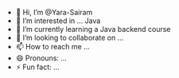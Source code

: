 - 👋 Hi, I’m @Yara-Sairam
- 👀 I’m interested in ... Java
- 🌱 I’m currently learning a Java backend course
- 💞️ I’m looking to collaborate on ...
- 📫 How to reach me ...
- 😄 Pronouns: ...
- ⚡ Fun fact: ...

<!---
Yara-Sairam/Yara-Sairam is a ✨ special ✨ repository because its `README.md` (this file) appears on your GitHub profile.
You can click the Preview link to take a look at your changes.
--->
